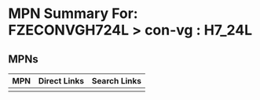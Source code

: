 



# MPN Summary For: FZECONVGH724L > con-vg : H7_24L

## MPNs
  

|MPN|Direct Links|Search Links|
| :--- | :--- | :--- |
||||
